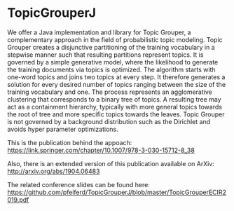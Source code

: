 # TopicGrouperJ
We offer a Java implementation and library for Topic Grouper, a complementary approach in the field of
probabilistic topic modeling.  Topic Grouper creates a disjunctive
partitioning of the training vocabulary in a stepwise manner such that
resulting partitions represent topics.  It is governed by a simple
generative model, where the likelihood to generate the training
documents via topics is optimized.  The algorithm starts with one-word
topics and joins two topics at every step. It therefore generates a
solution for every desired number of topics ranging between the size
of the training vocabulary and one. The process represents an
agglomerative clustering that corresponds to a binary tree of topics. A
resulting tree may act as a containment hierarchy, typically with more
general topics towards the root of tree and more specific topics
towards the leaves. Topic Grouper is not governed by a background
distribution such as the Dirichlet and avoids hyper parameter
optimizations.

This is the publication behind the appoach:
https://link.springer.com/chapter/10.1007/978-3-030-15712-8_38

Also, there is an extended version of this publication available on ArXiv:
http://arxiv.org/abs/1904.06483

The related conference slides can be found here:
https://github.com/pfeiferd/TopicGrouperJ/blob/master/TopicGrouperECIR2019.pdf
